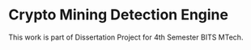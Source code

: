 # Crypto Mining Detection Engine
This work is part of Dissertation Project for 4th Semester BITS MTech.
